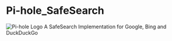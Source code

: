 # Pi-hole_SafeSearch
![Pi-hole Logo](https://i0.wp.com/pi-hole.net/wp-content/uploads/2017/06/Vortex-r.png?resize=100%2C100&ssl=1)
A SafeSearch Implementation for Google, Bing and DuckDuckGo
